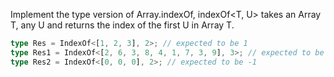 Implement the type version of Array.indexOf, indexOf<T, U> takes an Array T, any U and returns the index of the first U in Array T.

```typescript
type Res = IndexOf<[1, 2, 3], 2>; // expected to be 1
type Res1 = IndexOf<[2, 6, 3, 8, 4, 1, 7, 3, 9], 3>; // expected to be 2
type Res2 = IndexOf<[0, 0, 0], 2>; // expected to be -1
```
